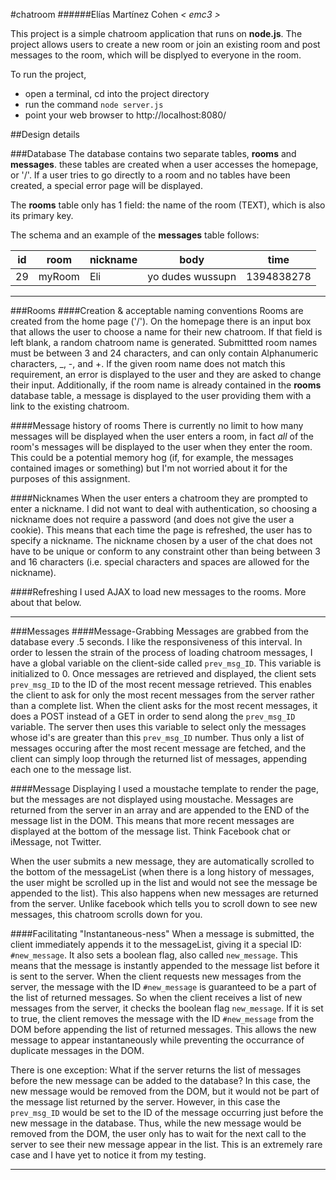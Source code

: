 #chatroom
######Elías Martínez Cohen _< emc3 >_

This project is a simple chatroom application that runs on **node.js**. The project allows users to create a new room or join an existing room and post messages to the room, which will be displyed to everyone in the room.

To run the project,
* open a terminal, cd into the project directory 
* run the command ```node server.js```
* point your web browser to http://localhost:8080/

##Design details

###Database
The database contains two separate tables, **rooms** and **messages**. these tables are created when a user accesses the homepage, or '/'. If a user tries to go directly to a room and no tables have been created, a special error page will be displayed.

The **rooms** table only has 1 field: the name of the room (TEXT), which is also its primary key.

The schema and an example of the **messages** table follows:

id | room | nickname | body | time
--- | ---- | ------- | ---- | ----
29 | myRoom | Eli | yo dudes wussupn | 1394838278

---
###Rooms
####Creation & acceptable naming conventions
Rooms are created from the home page ('/'). On the homepage there is an input box that allows the user to choose a name for their new chatroom. If that field is left blank, a random chatroom name is generated. Submittted room names must be between 3 and 24  characters, and can only contain Alphanumeric characters, _, -, and +. If the given room name does not match this requirement, an error is displayed to the user and they are asked to change their input. Additionally, if the room name is already contained in the **rooms** database table, a message is displayed to the user providing them with a link to the existing chatroom.

####Message history of rooms
There is currently no limit to how many messages will be displayed when the user enters a room, in fact *all* of the room's messages will be displayed to the user when they enter the room. This could be a potential memory hog (if, for example, the messages contained images or something) but I'm not worried about it for the purposes of this assignment.

####Nicknames
When the user enters a chatroom they are prompted to enter a nickname. I did not want to deal with authentication, so choosing a nickname does not require a password (and does not give the user a cookie). This means that each time the page is refreshed, the user has to specify a nickname. The nickname chosen by a user of the chat does not have to be unique or conform to any constraint other than being between 3 and 16 characters (i.e. special characters and spaces are allowed for the nickname).

####Refreshing
I used AJAX to load new messages to the rooms. More about that below.

---
###Messages
####Message-Grabbing
Messages are grabbed from the database every .5 seconds. I like the responsiveness of this interval. In order to lessen the strain of the process of loading chatroom messages, I have a global variable on the client-side called ```prev_msg_ID```. This variable is initialized to 0. Once messages are retrieved and displayed, the client sets ```prev_msg_ID``` to the ID of the most recent message retrieved. This enables the client to ask for only the most recent messages from the server rather than a complete list. When the client asks for the most recent messages, it does a POST instead of a GET in order to send along the ```prev_msg_ID``` variable. The server then uses this variable to select only the messages whose id's are greater than this ```prev_msg_ID``` number. Thus only a list of messages occuring after the most recent message are fetched, and the client can simply loop through the returned list of messages, appending each one to the message list.

####Message Displaying
I used a moustache template to render the page, but the messages are not displayed using moustache. Messages are returned from the server in an array and are appended to the END of the message list in the DOM. This means that more recent messages are displayed at the bottom of the message list. Think Facebook chat or iMessage, not Twitter.

When the user submits a new message, they are automatically scrolled to the bottom of the messageList (when there is a long history of messages, the user might be scrolled up in the list and would not see the message be appended to the list). This also happens when new messages are returned from the server. Unlike facebook which tells you to scroll down to see new messages, this chatroom scrolls down for you.

####Facilitating "Instantaneous-ness"
When a message is submitted, the client immediately appends it to the messageList, giving it a special ID: ```#new_message```. It also sets a boolean flag, also called ```new_message```. This means that the message is instantly appended to the message list before it is sent to the server. When the client requests new messages from the server, the message with the ID ```#new_message``` is guaranteed to be a part of the list of returned messages. So when the client receives a list of new messages from the server, it checks the boolean flag ```new_message```. If it is set to true, the client removes the message with the ID ```#new_message``` from the DOM before appending the list of returned messages. This allows the new message to appear instantaneously while preventing the occurrance of duplicate messages in the DOM.

There is one exception: What if the server returns the list of messages before the new message can be added to the database? In this case, the new message would be removed from the DOM, but it would not be part of the message list returned by the server. However, in this case the ```prev_msg_ID``` would be set to the ID of the message occurring just before the new message in the database. Thus, while the new message would be removed from the DOM, the user only has to wait for the next call to the server to see their new message appear in the list. This is an extremely rare case and I have yet to notice it from my testing.

---
###
